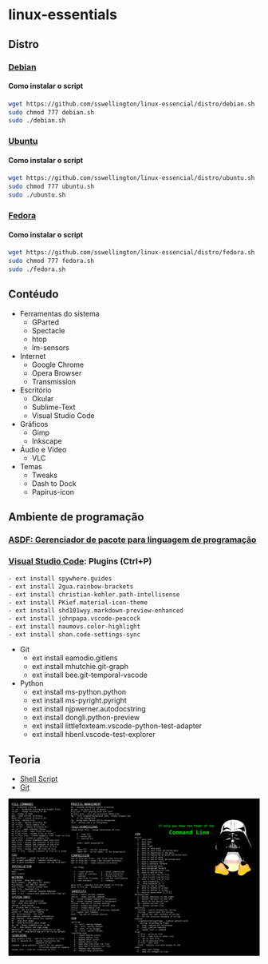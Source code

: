 # linux-essentials

## Distro

### [Debian](https://www.debian.org/distrib/index.pt.html)

#### Como instalar o script
~~~bash
wget https://github.com/sswellington/linux-essencial/distro/debian.sh
sudo chmod 777 debian.sh
sudo ./debian.sh
~~~

### [Ubuntu](https://ubuntu.com/download)

#### Como instalar o script
~~~bash
wget https://github.com/sswellington/linux-essencial/distro/ubuntu.sh
sudo chmod 777 ubuntu.sh
sudo ./ubuntu.sh
~~~

### [Fedora](https://getfedora.org/pt_BR/workstation/download/)
#### Como instalar o script
~~~bash
wget https://github.com/sswellington/linux-essencial/distro/fedora.sh
sudo chmod 777 fedora.sh
sudo ./fedora.sh
~~~

## Contéudo
* Ferramentas do sistema
	* GParted
    * Spectacle
    * htop
    * lm-sensors
* Internet
	* Google Chrome
	* Opera Browser
    * Transmission
* Escritório
    * Okular
    * Sublime-Text
    * Visual Studio Code
* Gráficos
    * Gimp
    * Inkscape    
* Áudio e Vídeo
	* VLC
* Temas
    * Tweaks	
    * Dash to Dock
	* Papirus-icon
	
## Ambiente de programação

### [ASDF: Gerenciador de pacote para linguagem de programação](https://github.com/sswellington/linux-essencial/tree/master/equivalente/asdf.sh)

### [Visual Studio Code](https://code.visualstudio.com/): Plugins (Ctrl+P)
    - ext install spywhere.guides
    - ext install 2gua.rainbow-brackets
    - ext install christian-kohler.path-intellisense
    - ext install PKief.material-icon-theme
    - ext install shd101wyy.markdown-preview-enhanced
    - ext install johnpapa.vscode-peacock
    - ext install naumovs.color-highlight
    - ext install shan.code-settings-sync
* Git
    - ext install eamodio.gitlens
    - ext install mhutchie.git-graph
    - ext install bee.git-temporal-vscode
* Python
    - ext install ms-python.python
    - ext install ms-pyright.pyright
    - ext install njpwerner.autodocstring
    - ext install dongli.python-preview
    - ext install littlefoxteam.vscode-python-test-adapter
    - ext install hbenl.vscode-test-explorer

## Teoria

* [Shell Script](https://github.com/sswellington/linux-essencial/tree/master/teoria/shell-script.md)
* [Git](https://github.com/sswellington/linux-essencial/tree/master/teoria/git.md)

<p align="center">
<img src="/teoria/wallpaper.jpg">
</p>
